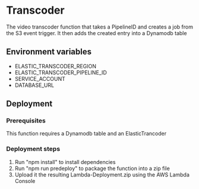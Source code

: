 # Transcoder

The video transcoder function that takes a PipelineID and creates a job from the S3 event trigger. It then adds the created entry into a Dynamodb table

## Environment variables

- ELASTIC_TRANSCODER_REGION
- ELASTIC_TRANSCODER_PIPELINE_ID
- SERVICE_ACCOUNT
- DATABASE_URL

## Deployment

### Prerequisites

This function requires a Dynamodb table and an ElasticTrancoder

### Deployment steps

1. Run "npm install" to install dependencies
2. Run "npm run predeploy" to package the function into a zip file
3. Upload it the resulting Lambda-Deployment.zip using the AWS Lambda Console
